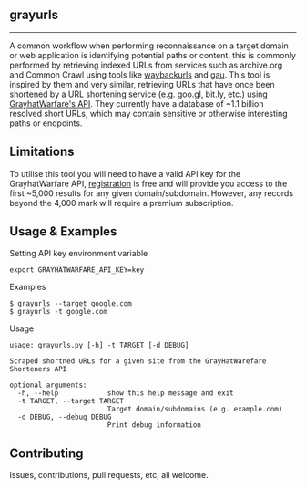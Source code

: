 ## grayurls
------

A common workflow when performing reconnaissance on a target domain or web application is identifying potential paths or content, this is commonly performed by retrieving indexed URLs from services such as archive.org and Common Crawl using tools like [waybackurls](https://github.com/tomnomnom/waybackurls) and [gau](https://github.com/lc/gau). This tool is inspired by them and very similar, retrieving URLs that have once been shortened by a URL shortening service (e.g. goo.gl, bit.ly, etc.) using [GrayhatWarfare's API](https://shorteners.grayhatwarfare.com/docs/api/v1). They currently have a database of ~1.1 billion resolved short URLs, which may contain sensitive or otherwise interesting paths or endpoints. 

## Limitations
To utilise this tool you will need to have a valid API key for the GrayhatWarfare API, [registration](https://grayhatwarfare.com/register) is free and will provide you access to the first ~5,000 results for any given domain/subdomain. However, any records beyond the 4,000 mark will require a premium subscription.

## Usage & Examples
Setting API key environment variable
```
export GRAYHATWARFARE_API_KEY=key
```
Examples
```
$ grayurls --target google.com
$ grayurls -t google.com
```
Usage
```
usage: grayurls.py [-h] -t TARGET [-d DEBUG]

Scraped shortned URLs for a given site from the GrayHatWarefare Shorteners API

optional arguments:
  -h, --help            show this help message and exit
  -t TARGET, --target TARGET
                        Target domain/subdomains (e.g. example.com)
  -d DEBUG, --debug DEBUG
                        Print debug information
```

## Contributing 
Issues, contributions, pull requests, etc, all welcome.